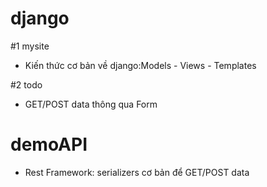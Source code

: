 # django
#1 mysite
  - Kiến thức cơ bản về django:Models - Views - Templates

#2 todo
  - GET/POST data thông qua Form
  
# demoAPI
- Rest Framework: serializers cơ bản để GET/POST data
